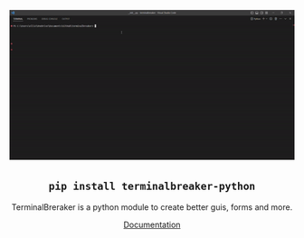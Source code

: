 <div align="center">

![screen recording](screenrecord.gif)

## `pip install terminalbreaker-python`

TerminalBreraker is a python module to create better guis, forms and more.

[Documentation](https://ellicode.github.io/terminalbreaker)

</div>
